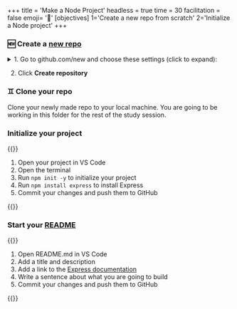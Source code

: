 +++
title = 'Make a Node Project'
headless = true
time = 30
facilitation = false
emoji= '🧩'
[objectives]
    1='Create a new repo from scratch'
    2='Initialize a Node project'
+++

### 🆕 Create a [new repo](https://github.com/new)

<details>
   <summary>1. Go to github.com/new and choose these settings (click to expand):</summary>

| Question                         | Answer                               |
| -------------------------------- | ------------------------------------ |
| Repository template              | No template                          |
| Owner                            | YOUR_GITHUB_USERNAME                 |
| Repository name                  | Express-101                          |
| Description                      | My first Express web server          |
| Visibility                       | Public                               |
| Initialize this repository with: | :white_check_mark: Add a README file |
| Add .gitignore                   | Node                                 |
| Choose a license                 | MIT License                          |

</details>

2. Click **Create repository**

### ♊ Clone your repo

Clone your newly made repo to your local machine. You are going to be working in this folder for the rest of the study session.

### Initialize your project

{{<note title="Build your project from scratch">}}

1. Open your project in VS Code
2. Open the terminal
3. Run `npm init -y` to initialize your project
4. Run `npm install express` to install Express
5. Commit your changes and push them to GitHub

{{</note>}}

### Start your [README](https://docs.github.com/en/repositories/managing-your-repositorys-settings-and-features/customizing-your-repository/about-readmes)

{{<note title="Every repo needs a readme">}}

1. Open README.md in VS Code
2. Add a title and description
3. Add a link to the [Express documentation](https://expressjs.com/)
4. Write a sentence about what you are going to build
5. Commit your changes and push them to GitHub

{{</note>}}
